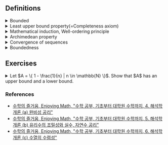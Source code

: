 ## Definitions

<details><summary>Bounded</summary>

  - Let $E \subseteq \mathbb{R}$. We say $E$ is bounded above(below) if there exists $\beta(\alpha) \in \mathbb{R}$ s.t. for each $x \in E, x \leq \beta(x \geq \alpha)$. In this case, $\beta(\alpha)$ is called an upper(lower) bound.
  
  - $E$ is bounded if $E$ is both bounded above and below.

  - Remark.
    1. $E = \emptyset$ is possible.
    2. $\beta, \alpha$ are not unique.
       - $\beta, \beta + 1, \beta + 2, \dots$
       - $\alpha, \alpha - 1, \alpha - 2, \dots$
       - ex. $`A = \{ 1 - \frac{1}{n} | n \in \mathbb{N} \} `$
       - ex. $\mathbb{N}$ has a lower bound, but doesn't have an upper bound.
       - ex. $`B = \{ r \in \mathbb{Q} | r > 0 \text{ and } r^2 < 2 \}`$. Then $B$ has a lower bound($\alpha = 0$). However, $B$ doesn't have the maximum element. \
         To show it, it is enough to show that if $p \in B$, then there exists $q \in B$ s.t. $p < q$.
         Take any $p \in B(\Leftrightarrow p > 0, p^2 < 2, p \in \mathbb{Q})$. \
         Take $q = p + \frac{2 - p^2}{p + 2}$. Since $\mathbb{Q}$ is field, then $q \in \mathbb{Q}$. \
         $2 - q = (\dots) = \frac{-2p^2 + 4}{(p+2)^2} > 0$ \
         $\therefore q \in B< 2$

</details>

<details><summary>Least upper bound property(=Completeness axiom)</summary>

  - Let $\emptyset \neq E \subseteq \mathbb{R}$ be bounded above. We say $\beta \in \mathbb{R}$ is the least upper bound of $E$ if:
    1. $\beta$ is an upper bound of $E$.
    2. If $\alpha < \beta$, then $\alpha$ is not an upper bound of $E$.
    
    We denote $\beta = supE$, called the supremum of $E$.

    ![image](images/supremum_illustration.jpg)

  - Remark.
    1. If $supE$ exists, then $supE$ must be unique. \
       $\because$ Let $\alpha, \beta$ be supremum of $E$. Then either:
       - $\alpha < \beta$(↯, by def. of least upper bound)
       - $\alpha = \beta$
       - $\alpha > \beta$(↯, by def. of least upper bound).
    2. Suppose $\emptyset \neq E \subseteq \mathbb{R}$ is not bounded above, i.e., ~(there exists $\beta$ s.t. for each $x \in E, x \leq \beta$). \
       $\Leftrightarrow$ For all $\beta \in \mathbb{R}$ there exists $x_{\beta} \in E \text{ s.t. } x_{\beta} > \beta$.<a name="remark_second_item"></a>
    3. Let $\emptyset \neq E \subseteq \mathbb{R}$ be not bounded above. \
       $\Rightarrow supE = \infty(\notin \mathbb{R})$
    4. $sup\emptyset = -\infty$
    5. Let $\emptyset \neq E \subseteq \mathbb{R}$ be bounded above. \
       $\Rightarrow$ There exists $supE = \beta \in \mathbb{R}$. (by def.) \
       Then for each $\epsilon > 0, \beta - \epsilon$ is not an upper bound. Thus by [ii.](#remark_second_item), there exists $x_{\epsilon} \in E$ s.t. $\beta - \epsilon < x_{\epsilon}$.<a name="#remark_fifth_item"></a> \
       Consequently, for each $\epsilon > 0$, there exists $x_{\epsilon} \in E$ s.t. $\beta - \epsilon < x_{\epsilon} \leq \beta$. \
       This is equivalent statement to say $\beta = supE$.
    6. For each $n \in \mathbb{N}(\epsilon = \frac{1}{n} > 0)$, by [v.](#remark_fifth_item), there exists $x_{n} \in E$ s.t. $\beta - \frac{1}{n} < x_{n} \leq \beta$.<a name="#remark_sixth_item"></a> \
       In particular, this shows that we can find a sequence ($x_{n}$) s.t. $\lim_{n\to\infty} x_{n} = \beta$. \
       In fact, [vi.](#remark_sixth_item) is equivalent to [v.](#remark_fifth_item). This is called Archimedean property.

</details>

<details><summary>Mathematical induction, Well-ordering principle</summary>

  - $`\text{Mathematical induction}_{M.I.}`$ \
    Let $A \subseteq \mathbb{N}$. If \
    $\quad$ ① $1 \in A$, \
    $\quad$ ② If $n \in A, \text{ then } n + 1 \in A$, \
    then $A = \mathbb{N}$.

  - $`\text{Well-ordering principle}_{W.O.}`$ \
    Let $A \subseteq \mathbb{N}, A \neq \emptyset$. Then there exists minimum of $A$.

  - $Proposition.$ $M.I.$ and $W.O.$ are equivalent. \
    $Proof.$ \
    ($W.O. \Rightarrow M.I.$) \
    Suppose $M.I.$ is false, i.e., let $`A \subseteq \mathbb{N} \text{ satisfying ①, ②, but } A \neq \mathbb{N}(*)`$. \
    By $`(*), \mathbb{N} - A \neq \emptyset(\mathbb{N} - A \text{ is proper subset of } \mathbb{N})`$. \
    Apply $W.O.$ Then there exists the minimum $m_0 \in \mathbb{N} - A$. \
    But, $1 \in A, 2 \in A, \dots , m_0 \in A$. (↯, $m_0 \in \mathbb{N} - A$) \
    Thus $A = \mathbb{N}$. \
    <br/>
    ($M.I. \Rightarrow W.O.$) \
    Let $A$ be non-empty subset of $\mathbb{N}$. \
    Suppose $W.O.$ is false for $A$. \
    i.e., there is no minimum of $A$. \
    Define $`B := \{ k \in \mathbb{N} | k \leq n \text{ for any } n \in A \}`$. \
    Since $`1 \notin A(\because \; 1 \text{ is minimum}), 1 \in B(\Rightarrow B \neq \emptyset).`$ \
    Let $m \in B$, then $m \notin A$. \
    Thus $`m + 1 \in B(\because\; \text{For any } n \in A, m < n, m + 1 \leq n)`$. \
    $\Rightarrow B = \mathbb{N}$ (by $M.I.$)\
    $\Rightarrow A = \emptyset$ (↯)

</details>

<details><summary>Archimedean property</summary>

  - Let $x, y \in \mathbb{R}$ with $x > 0$. Then there exists $n \in \mathbb{N}$ s.t. $nx > y$. \
    $Proof.$ \
    If $y \leq 0$, take $n = 1.(1 \times x > y).$ So suppose $y > 0$. \
    $Claim$: there exists $`n \in \mathbb{N} \;\:s.t.\;\: nx > y`$. \
    Suppose not, i.e., for each $n \in \mathbb{N}, nx \leq y$. \
    Define $`E :=  \{ nx | n \in \mathbb{N} \},`$ \
    Then $\emptyset \neq E \subseteq \mathbb{R}$, $E$ is bounded above by $y$. \
    Thus there exists $supE = \beta \in \mathbb{R}$. \
    Since $x > 0, \text{ then } \beta - x < \beta.$ \
    $\Rightarrow \beta - x$ is not an upper bound. \
    So there exists $`n \in \mathbb{N} \;\:s.t.\;\: \beta - x < nx \in E \leq \beta`$. \
    $\Rightarrow \beta < (n + 1)x, n + 1 \in \mathbb{N}$ \
    $\Rightarrow (n + 1)x \in E$ (↯, $\beta$ is an upper bound)
  
  - Remark.
    1. Take $x = \epsilon > 0, y = 1$.<a name="#ap_remark_first_item"></a> \
       Then by this property, there exists $`n \in \mathbb{N} \;\:s.t.\;\: n - \epsilon > 1(\Leftrightarrow \frac{1}{n} < \epsilon)`$.
    2. Let $\emptyset \neq E \subseteq \mathbb{R}$ be a non-empty, bounded above. \
       $\Rightarrow$ There exists $supE = \beta \in \mathbb{R}$. \
       $\Leftrightarrow$ For each $\epsilon > 0$, there exists $`x_{\epsilon} \in E \;\:s.t.\;\: \beta - \epsilon < x_{\epsilon} \leq \beta`$. \
       $\Leftrightarrow$ For each $n \in \mathbb{N}(\epsilon = \frac{1}{n})$, there exists $`x_n \in E \;\:s.t.\;\: \beta - \frac{1}{n} < x_n \leq \beta`$. $\dots$ (\*\*) \
       In fact , ($\Leftarrow$) holds as well. \
       Suppose (\*\*) holds, \
       Let $\epsilon > 0$ be fixed. Then by $A.P.$, there exists $`n \in \mathbb{}N \;\:s.t.\;\: \frac{1}{n} < \epsilon`$. (by [i.](#ap_remark_first_item)) \
       $\Leftrightarrow -\frac{1}{n} > -\epsilon \Leftrightarrow \beta - \frac{1}{n} > \beta - \epsilon$ \
       Thus for each $\epsilon > 0$, there exists $`n \in \mathbb{N} \;s.t.`$ for corresponding $x_n \in E$ satisfying \
       $\beta - \epsilon < \beta - \frac{1}{n} < x_n \leq \beta$. \
       Consequently, we have a sequence $`(x_n)_{n=1}^{\infty} \text{ s.t. } \lim_{n\to\infty} x_{n} = \beta`$. \
       \
       Note. 위의 논지(argument)는 $\beta$를 handling하는데 있어서 $\beta$로 수렴하는 수열로 다룰 수 있고, uncountable한 $\epsilon > 0$의 선택지를 countable한 $n$으로 다룰 수 있음을 시사한다.
   
   - Density of $\mathbb{Q}$(유리수의 조밀성) \
     For any $x, y \in \mathbb{R}$ with $x < y$, there exists $`r \in \mathbb{Q} \;\:s.t.\;\: x < r < y`$. \
     $Proof.$ \
     There are 3 cases for $x < y$. \
     ①$`x < 0 < y`$ \
     ②$`0 < x < y`$ \
     ③$`x < y < 0`$ \
     It suffices to show ②. \
     With 1, there exists $`n \in \mathbb{N} \;\:s.t.\;\: n(y - x) > 1`$ by $A.P.$($\Leftrightarrow nx + 1 < ny$) \
     $`Purpose.\; x < \frac{m}{n} < y`$ \
     Define $`A := \{ k \in \mathbb{N} | nx < k \} \neq \emptyset`$ \
     $`\Rightarrow \emptyset \neq A \subseteq \mathbb{N}`$. \
     By $W.O.$, there exists the smallest element $m_0 \in A$, i.e., $nx < m_0$ but $nx \geq m_0 - 1$. \
     So, $m_0 - 1 \leq nx < m_0$ \
     $\Rightarrow nx < m_0 \leq nx + 1 < ny$ \
     $\Rightarrow nx < m_0 < ny$ \
     $\Leftrightarrow x < \frac{m_0}{n} < y$. \
     $Remark.$ $m_0$ was coming from $W.O.$ and $n$ was coming from $sup$.

</details>

<details><summary>Convergence of sequences</summary>

  - We say $`\{ a_{n} \}_{n = 1}^{\infty}(\subseteq X, \text{X is topological space})`$ is a sequence if it is a function $`\{ a_{n} \}_{n = 1}^{\infty}: \mathbb{N} \rightarrow X(n \mapsto a_{n})`$. In advanced calculus, $`X = \mathbb{R}`$.
  
  - We say a sequence $`\{ a_{n} \}_{n = 1}^{\infty}(\subseteq \mathbb{R})`$ converges to $`\alpha \in \mathbb{R}`$ if for each $`\epsilon > 0`$, there exists $`N_{\epsilon} \in \mathbb{N} \;s.t.\;`$ for any $`n \geq N_{\epsilon}, n \in \mathbb{N}, |a_{n} - \alpha| < \epsilon`$. We denote $`\lim_{x\to\infty}a_{n} = \alpha`$. Otherwise, we say $`\{ a_{n} \}`$ diverges.

    Remark.
    - Step ⓪: For each $`\epsilon > 0`$($`\epsilon`$ is fixed)
    - Step ①: there exists corresponding $`N_{\epsilon} \in \mathbb{N}`$,
    - Step ②: for any $`n \geq N_{\epsilon}, n \in \mathbb{N}`$($n$ is fixed but arbitrary),
    - Step ③: $`|a_{n} - \alpha| < \epsilon`$.
  
  - ex. $`a_{n} = \frac{1}{n},`$ for each $`n \in \mathbb{N}`$. \
    Claim: $`\lim{n\to\infty}\frac{1}{n} = 0`$ \
    By Archimedean property, there exists $`N_{\epsilon} \in \mathbb{N} \;s.t.\; N_{\epsilon} \times \epsilon > 1 \Leftrightarrow \frac{1}{N_{\epsilon}} < \epsilon`$. \
    Then for any $`n \geq N_{\epsilon} \Leftrightarrow \frac{1}{n} \leq \frac{1}{N_{\epsilon}},`$ \
    $`|a_{n} - \alpha| = |\frac{1}{n} - 0| = \frac{1}{n} \leq \frac{1}{N_{\epsilon}} < \epsilon, \;i.e.\; |a_{n} - \alpha| < \epsilon`$. \
    Hence, $`\lim{n\to\infty}a_{n} = 0`$.

  - (counter example) $`b_{n} = 1-(-1)^{n}`$ for each $n$. \
    Prove: $`b_{n}`$ diverges. \
    Observe that $`|b_{m} - b_{m+1}| = 2 > 0`$ for any $`m \in \mathbb{N}`$. \
    Choose $`\epsilon > 0`$ satisfying $`\epsilon < 2`$. \
    If $`\{ b_{n} \}`$ converges to some $`\beta \in \mathbb{R}`$. \
    $`|b_{n} - \beta| = | b_{n} - b_{n+1} + b_{n+1} - \beta |`$ \
    $`\leq | b_{n} - b_{n+1} | + | b_{n+1} - \beta | = k`$ (by triangle inequality) \
    Then $`k \geq 2, \;i.e.\; k`$ cannot be smaller than $\epsilon$ for any $`n \in \mathbb{N}`$. \
    Thus there is no $`N_{\epsilon} \in \mathbb{N}`$ satisfying for any $`n \geq N_{\epsilon}, |b_n - \beta| < \epsilon`$. \
    Note that '≤' is used while applying triangle inequality in the proof above.

  - Remark. Property of the absolute value \
    $`|x| = x(\text{if } x \leq 0) \text{ or } -x(\text{if} x < 0)`$
    1. $`|x| = |-x| = \sqrt{x^2}`$
    2. $`|xy| = |x| \times |y|`$
    3. For each $`r > 0, |x| < r \Leftrightarrow -r < x < r`$
    4. $`-|x| \leq x \leq |x|`$
    5. $`|x+y| \leq |x| + |y|`$
      - $\because$ $`-|x| \leq x  \leq |x|, -|y| \leq y  \leq |y|`$ \
        $`\Leftrightarrow -(|x| + |y|) \leq x + y \leq |x| + |y|`$ (by iv.) \
        $`\Leftrightarrow |x + y| \leq |x| + |y|`$ (by iii.)
    6. $`|x| > d \Leftrightarrow x > d \lor x < -d`$

</details>

<details><summary>Boundedness</summary>

  - A sequence $`\{ a_{n} \}_{n = 1}^{\infty} \;in\; \mathbb{R}`$ is bounded if there exists $`M > 0 \;s.t.\;`$ for any $`n \in \mathbb{N}, |a_{n}| \leq M`$.

  - Remark.
    - (Wrong) A sequence $`\{ a_{n} \}_{n = 1}^{\infty} \;in\; \mathbb{R}`$ is bounded if for any $`n \in \mathbb{N}`$ there exists $`M > 0 \;s.t.\; |a_{n}| \leq M`$.
    - Boundedness is not a topological property.
  
  - Proposition. If $`\{ a_{n} \}_{n = 1}^{\infty} \;in\; \mathbb{R}`$ is convergent, then $`\{ a_{n} \}_{n = 1}^{\infty}`$ is bounded. \
    Proof. Let $`\alpha = \lim{n\to\infty}a_{n} \in \mathbb{R}`$. \
    Take $`\epsilon = 1`$. \
    Then there exists $`N_{1} \in \mathbb{N} \;s.t.\;`$ for any $`n \geq N_{1}, n \in \mathbb{N}, |a_{n} - \alpha| < \epsilon = 1`$. \
    $`\Leftrightarrow -1 < a_{n} - \alpha < 1`$ \
    $`\Leftrightarrow \alpha - 1 < a_{n} < \alpha + 1`$ \
    We can choose $`M = max\{ |\alpha + 1|, |a_1|, \dots, |a_{N_1 - 1}| \}`$. \
    Then for any $`n \in \mathbb{N}, |a_{n}| \leq M`$. \
    Q. What about the converse? i.e. if $`\{ a_{n} \}_{n = 1}^{\infty} \in \mathbb{R}`$ is bounded then is it convergent? \
    In general, no(counter-example. $`b_{n} = 1 - (-1)^{n}`$) \
    However, we can say something on this, since it is "partially" true.

</details>

## Exercises

<details><summary>Let $A = \{ 1 - \frac{1}{n} | n \in \mathbb{N} \}$. Show that $A$ has an upper bound and a lower bound.</summary>

  Proof. \
  For all $n \in \mathbb{N}, 1 - \frac{1}{n} = \frac{n-1}{n} < 1 = \frac{n}{n}$. \
  $\Rightarrow$ 1 is an upper bound of A. \
  For all $n \in \mathbb{N}, 1 - \frac{1}{n} \geq 0.$ \
  $\Rightarrow$ 0 is an lower bound of A.


</details>

### References

- [수학의 즐거움, Enjoying Math, "수학 공부, 기초부터 대학원 수학까지, 4. 해석학 개론 (a) 완비성 공리"](https://youtu.be/pHIImTBdBRs?feature=shared)
- [수학의 즐거움, Enjoying Math, "수학 공부, 기초부터 대학원 수학까지, 5. 해석학 개론 (b) 유리수의 조밀성와 실수, 자연수 공리"](https://youtu.be/RYjhQyXxTpQ?feature=shared)
- [수학의 즐거움, Enjoying Math, "수학 공부, 기초부터 대학원 수학까지, 6. 해석학 개론 (c) 수열의 수렴성"](https://youtu.be/jwLfzJyIxmU?feature=shared)

